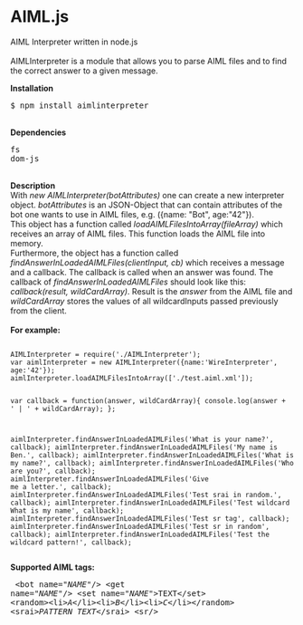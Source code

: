 AIML.js
=======

AIML Interpreter written in node.js<br/>
<br/>
AIMLInterpreter is a module that allows you to parse AIML files and to find the correct answer to a given message.<br/>

<b>Installation</b>
<pre>$ npm install aimlinterpreter</pre>
<br/>
<b>Dependencies</b><pre>
fs
dom-js</pre>
<br/>
<b>Description</b><br/>
With <i>new AIMLInterpreter(botAttributes)</i> one can create a new interpreter object. <i>botAttributes</i> is an JSON-Object that 
can contain attributes of the bot one wants to use in AIML files, e.g. ({name: "Bot", age:"42"}).<br/>
This object has a function called <i>loadAIMLFilesIntoArray(fileArray)</i> which receives an array of AIML files. 
This function loads the AIML file into memory.<br/>
Furthermore, the object has a function called <i>findAnswerInLoadedAIMLFiles(clientInput, cb)</i> which receives 
a message and a callback. The callback is called when an answer was found. 
The callback of <i>findAnswerInLoadedAIMLFiles</i> should look like this: <i>callback(result, wildCardArray)</i>.
Result is the <i>answer</i> from the AIML file and <i>wildCardArray</i> stores the values of all wildcardInputs passed previously from the client.	
<br/><br/>
<b>For example:</b><br/>
<pre><code>
AIMLInterpreter = require('./AIMLInterpreter');
var aimlInterpreter = new AIMLInterpreter({name:'WireInterpreter', age:'42'});
aimlInterpreter.loadAIMLFilesIntoArray(['./test.aiml.xml']);

var callback = function(answer, wildCardArray){
    console.log(answer + ' | ' + wildCardArray);
};

aimlInterpreter.findAnswerInLoadedAIMLFiles('What is your name?', callback);
aimlInterpreter.findAnswerInLoadedAIMLFiles('My name is Ben.', callback);
aimlInterpreter.findAnswerInLoadedAIMLFiles('What is my name?', callback);
aimlInterpreter.findAnswerInLoadedAIMLFiles('Who are you?', callback);
aimlInterpreter.findAnswerInLoadedAIMLFiles('Give me a letter.', callback);
aimlInterpreter.findAnswerInLoadedAIMLFiles('Test srai in random.', callback);
aimlInterpreter.findAnswerInLoadedAIMLFiles('Test wildcard What is my name', callback);
aimlInterpreter.findAnswerInLoadedAIMLFiles('Test sr tag', callback);
aimlInterpreter.findAnswerInLoadedAIMLFiles('Test sr in random', callback);
aimlInterpreter.findAnswerInLoadedAIMLFiles('Test the wildcard pattern!', callback);
</code></pre>
<b>Supported AIML tags:</b><pre>
&lt;bot name="<i>NAME</i>"/>
&lt;get name="<i>NAME</i>"/>
&lt;set name="<i>NAME</i>">TEXT&lt;/set>
&lt;random>&lt;li><i>A</i>&lt;/li>&lt;li><i>B</i>&lt;/li>&lt;li><i>C</i>&lt;/li>&lt;/random>
&lt;srai><i>PATTERN TEXT</i>&lt;/srai>
&lt;sr/></pre>

